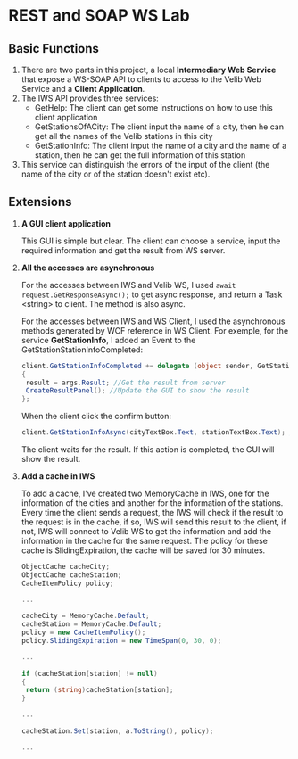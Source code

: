 # REST and SOAP WS Lab

## Basic Functions

1. There are two parts in this project, a local **Intermediary Web Service** that expose a WS-SOAP API to clients to access to the Velib Web Service and a **Client Application**.
2. The IWS API provides three services:
   * GetHelp: The client can get some instructions on how to use this client application
   * GetStationsOfACity: The client input the name of a city, then he can get all the names of the Velib stations in this city
   * GetStationInfo: The client input the name of a city and the name of a station, then he can get the full information of this station
3. This service can distinguish the errors of the input of the client (the name of the city or of the station doesn't exist etc).

## Extensions

1. **A GUI client application**

   This GUI is simple but clear. The client can choose a service, input the required information and get the result from WS server.

2. **All the accesses are asynchronous**

   For the accesses between IWS and Velib WS, I used `await request.GetResponseAsync();` to get async response, and return a Task \<string> to client. The method is also async.

   For the accesses between IWS and WS Client, I used the asynchronous methods generated by WCF reference in WS Client. For exemple, for the service **GetStationInfo**, I added an Event to the GetStationStationInfoCompleted:

   ```c#
   client.GetStationInfoCompleted += delegate (object sender, GetStationInfoCompletedEventArgs args)
   {
   	result = args.Result; //Get the result from server
   	CreateResultPanel(); //Update the GUI to show the result
   };
   ```

   When the client click the confirm button:

   ```c#
   client.GetStationInfoAsync(cityTextBox.Text, stationTextBox.Text); //cityTextBox.Text is the name of the city, stationTextBox.Text is the name of the station
   ```

   The client waits for the result. If this action is completed, the GUI will show the result.

3. **Add a cache in IWS**

   To add a cache, I've created two MemoryCache in IWS, one for the information of the cities and another for the information of the stations. Every time the client sends a request, the IWS will check if the result to the request is in the cache, if so, IWS will send this result to the client, if not, IWS will connect to Velib WS to get the information and add the information in the cache for the same request. The policy for these cache is SlidingExpiration, the cache will be saved for 30 minutes.

   ```c#
   ObjectCache cacheCity;
   ObjectCache cacheStation;
   CacheItemPolicy policy;

   ...
       
   cacheCity = MemoryCache.Default;
   cacheStation = MemoryCache.Default;
   policy = new CacheItemPolicy();
   policy.SlidingExpiration = new TimeSpan(0, 30, 0);

   ...
       
   if (cacheStation[station] != null)
   {
   	return (string)cacheStation[station];
   }

   ...
       
   cacheStation.Set(station, a.ToString(), policy);

   ...
   ```

   ​
